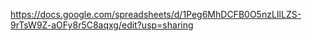 https://docs.google.com/spreadsheets/d/1Peg6MhDCFB0O5nzLIlLZS-9rTsW9Z-aOFy8r5C8aqxg/edit?usp=sharing
